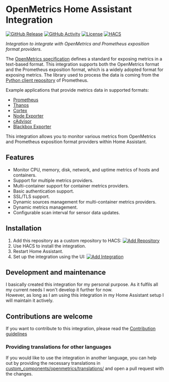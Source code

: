 # OpenMetrics Home Assistant Integration

[![GitHub Release](https://img.shields.io/github/release/txxa/hass-openmetrics.svg?style=for-the-badge)](https://github.com/txxa/hass-openmetrics/releases)
[![GitHub Activity](https://img.shields.io/github/commit-activity/y/txxa/hass-openmetrics.svg?style=for-the-badge)](https://github.com/txxa/hass-openmetrics/commits/main)
[![License](https://img.shields.io/github/license/txxa/hass-openmetrics.svg?style=for-the-badge)](LICENSE)
[![HACS](https://img.shields.io/badge/HACS-Custom-orange.svg?style=for-the-badge)](https://hacs.xyz/docs/faq/custom_repositories)

_Integration to integrate with OpenMetrics and Prometheus exposition format providers._

The [OpenMetrics specification](https://github.com/OpenObservability/OpenMetrics/blob/main/specification/OpenMetrics.md) defines a standard for exposing metrics in a text-based format. This integration supports both the OpenMetrics format and the Prometheus exposition format, which is a widely adopted format for exposing metrics. The library used to process the data is coming from the [Python client repository](https://github.com/prometheus/client_python/blob/master/prometheus_client/) of Prometheus.

Example applications that provide metrics data in supported formats:
- [Prometheus](https://prometheus.io/)
- [Thanos](https://thanos.io/)
- [Cortex](https://cortexmetrics.io/)
- [Node Exporter](https://github.com/prometheus/node_exporter)
- [cAdvisor](https://github.com/google/cadvisor)
- [Blackbox Exporter](https://github.com/prometheus/blackbox_exporter)

This integration allows you to monitor various metrics from OpenMetrics and Prometheus exposition format providers within Home Assistant.

## Features

- Monitor CPU, memory, disk, network, and uptime metrics of hosts and containers.
- Support for multiple metrics providers.
- Multi-container support for container metrics providers.
- Basic authentication support.
- SSL/TLS support.
- Dynamic sources management for multi-container metrics providers.
- Dynamic metrics management.
- Configurable scan interval for sensor data updates.

## Installation

1. Add this repository as a custom repository to HACS: [![Add Repository](https://my.home-assistant.io/badges/hacs_repository.svg)](https://my.home-assistant.io/redirect/hacs_repository/?owner=txxa&repository=hass-openmetrics&category=integration)
2. Use HACS to install the integration.
3. Restart Home Assistant.
4. Set up the integration using the UI: [![Add Integration](https://my.home-assistant.io/badges/config_flow_start.svg)](https://my.home-assistant.io/redirect/config_flow_start/?domain=openmetrics)

## Development and maintenance

I basically created this integration for my personal purpose. As it fulfils all my current needs I won't develop it further for now.\
However, as long as I am using this integration in my Home Assistant setup I will maintain it actively.

## Contributions are welcome

If you want to contribute to this integration, please read the [Contribution guidelines](CONTRIBUTING.md)

### Providing translations for other languages

If you would like to use the integration in another language, you can help out by providing the necessary translations in [custom_components/openmetrics/translations/](./custom_components/openmetrics/translations/) and open a pull request with the changes.
